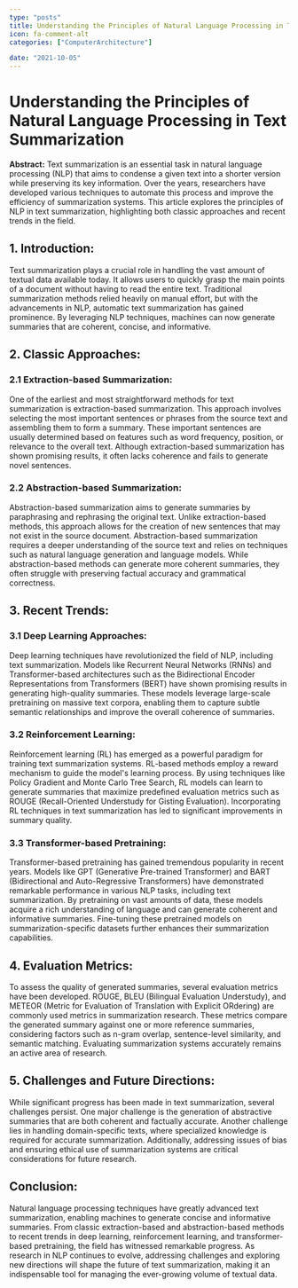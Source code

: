 ```yaml
---
type: "posts"
title: Understanding the Principles of Natural Language Processing in Text Summarization
icon: fa-comment-alt
categories: ["ComputerArchitecture"]

date: "2021-10-05"
---
```




# Understanding the Principles of Natural Language Processing in Text Summarization

**Abstract:**
Text summarization is an essential task in natural language processing (NLP) that aims to condense a given text into a shorter version while preserving its key information. Over the years, researchers have developed various techniques to automate this process and improve the efficiency of summarization systems. This article explores the principles of NLP in text summarization, highlighting both classic approaches and recent trends in the field.

## 1. Introduction:
Text summarization plays a crucial role in handling the vast amount of textual data available today. It allows users to quickly grasp the main points of a document without having to read the entire text. Traditional summarization methods relied heavily on manual effort, but with the advancements in NLP, automatic text summarization has gained prominence. By leveraging NLP techniques, machines can now generate summaries that are coherent, concise, and informative.

## 2. Classic Approaches:
### 2.1 Extraction-based Summarization:
One of the earliest and most straightforward methods for text summarization is extraction-based summarization. This approach involves selecting the most important sentences or phrases from the source text and assembling them to form a summary. These important sentences are usually determined based on features such as word frequency, position, or relevance to the overall text. Although extraction-based summarization has shown promising results, it often lacks coherence and fails to generate novel sentences.

### 2.2 Abstraction-based Summarization:
Abstraction-based summarization aims to generate summaries by paraphrasing and rephrasing the original text. Unlike extraction-based methods, this approach allows for the creation of new sentences that may not exist in the source document. Abstraction-based summarization requires a deeper understanding of the source text and relies on techniques such as natural language generation and language models. While abstraction-based methods can generate more coherent summaries, they often struggle with preserving factual accuracy and grammatical correctness.

## 3. Recent Trends:
### 3.1 Deep Learning Approaches:
Deep learning techniques have revolutionized the field of NLP, including text summarization. Models like Recurrent Neural Networks (RNNs) and Transformer-based architectures such as the Bidirectional Encoder Representations from Transformers (BERT) have shown promising results in generating high-quality summaries. These models leverage large-scale pretraining on massive text corpora, enabling them to capture subtle semantic relationships and improve the overall coherence of summaries.

### 3.2 Reinforcement Learning:
Reinforcement learning (RL) has emerged as a powerful paradigm for training text summarization systems. RL-based methods employ a reward mechanism to guide the model's learning process. By using techniques like Policy Gradient and Monte Carlo Tree Search, RL models can learn to generate summaries that maximize predefined evaluation metrics such as ROUGE (Recall-Oriented Understudy for Gisting Evaluation). Incorporating RL techniques in text summarization has led to significant improvements in summary quality.

### 3.3 Transformer-based Pretraining:
Transformer-based pretraining has gained tremendous popularity in recent years. Models like GPT (Generative Pre-trained Transformer) and BART (Bidirectional and Auto-Regressive Transformers) have demonstrated remarkable performance in various NLP tasks, including text summarization. By pretraining on vast amounts of data, these models acquire a rich understanding of language and can generate coherent and informative summaries. Fine-tuning these pretrained models on summarization-specific datasets further enhances their summarization capabilities.

## 4. Evaluation Metrics:
To assess the quality of generated summaries, several evaluation metrics have been developed. ROUGE, BLEU (Bilingual Evaluation Understudy), and METEOR (Metric for Evaluation of Translation with Explicit ORdering) are commonly used metrics in summarization research. These metrics compare the generated summary against one or more reference summaries, considering factors such as n-gram overlap, sentence-level similarity, and semantic matching. Evaluating summarization systems accurately remains an active area of research.

## 5. Challenges and Future Directions:
While significant progress has been made in text summarization, several challenges persist. One major challenge is the generation of abstractive summaries that are both coherent and factually accurate. Another challenge lies in handling domain-specific texts, where specialized knowledge is required for accurate summarization. Additionally, addressing issues of bias and ensuring ethical use of summarization systems are critical considerations for future research.

## Conclusion:
Natural language processing techniques have greatly advanced text summarization, enabling machines to generate concise and informative summaries. From classic extraction-based and abstraction-based methods to recent trends in deep learning, reinforcement learning, and transformer-based pretraining, the field has witnessed remarkable progress. As research in NLP continues to evolve, addressing challenges and exploring new directions will shape the future of text summarization, making it an indispensable tool for managing the ever-growing volume of textual data.